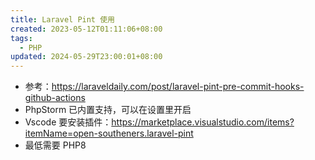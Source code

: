 ```yaml
---
title: Laravel Pint 使用
created: 2023-05-12T01:11:06+08:00
tags:
  - PHP
updated: 2024-05-29T23:00:01+08:00
---
```


- 参考：<https://laraveldaily.com/post/laravel-pint-pre-commit-hooks-github-actions>
- PhpStorm 已内置支持，可以在设置里开启
- Vscode 要安装插件：<https://marketplace.visualstudio.com/items?itemName=open-southeners.laravel-pint>
- 最低需要 PHP8
